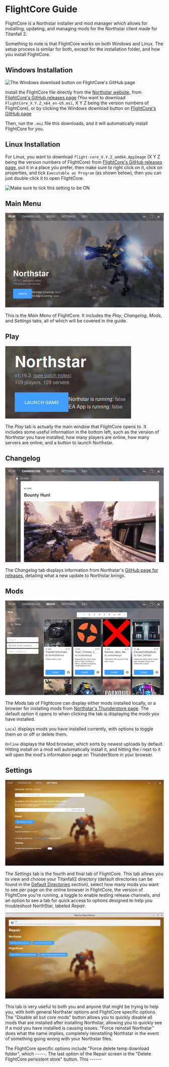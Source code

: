 # FlightCore Guide

FlightCore is a Northstar installer and mod manager which allows for installing, updating, and managing mods for the Northstar client made for Titanfall 2.

Something to note is that FlightCore works on both Windows and Linux. The setup process is similar for both, except for the installation folder, and how you install FlightCore. 

## Windows Installation

![The Windows download button on FlightCore's GitHub page](../../images/flightcore-windows-download.png)

Install the FlightCore file directly from the [Northstar website](https://northstar.tf), from [FlightCore's GitHub releases page](https://github.com/R2NorthstarTools/FlightCore/releases) (You want to download `FlightCore_X.Y.Z_x64_en-US.msi`, X Y Z being the version numbers of FlightCore), or by clicking the Windows download button on [FlightCore's GitHub page](https://github.com/R2NorthstarTools/FlightCore)

Then, run the `.msi` file this downloads, and it will automatically install FlightCore for you.

## Linux Installation 

For Linux, you want to download `flight-core_X.Y.Z_amd64.AppImage` (X Y Z being the version numbers of FlightCore) from [FlightCore's GitHub releases page](https://github.com/R2NorthstarTools/FlightCore/releases), put it in a place you prefer, then make sure to right click on it, click on properties, and tick `Executable as Program` (as shown below), then you can just double click it to open FlightCore.

![Make sure to tick this setting to be ON](../../images/flightcore-executable-as-program.png)

## Main Menu

![FlightCore Main Window](../../images/flightcore-main-window.png)

This is the _Main Menu_ of FlightCore. It includes the _Play_, _Changelog_, _Mods_, and _Settings_ tabs, all of which will be covered in the guide.

## Play 

![Play tab's information](../../images/flightcore-main-window-information.png)

The _Play_ tab is actually the main window that FlightCore opens to. It includes some useful information in the bottom left, such as the version of Northstar you have installed, how many players are online, how many servers are online, and a button to launch Northstar.

## Changelog

![FlightCore's Changelog tab](../../images/flightcore-changelog.png)

The _Changelog_ tab displays information from Northstar's [GitHub page for releases](https://github.com/R2Northstar/Northstar/releases), detailing what a new update to Northstar brings.

## Mods

![FlightCore's Mods browser](../../images/flightcore-mod-browser-window.png)

The _Mods_ tab of Flightcore can display either mods installed locally, or a browser for installing mods from [Northstar's Thunderstore page](https://northstar.thunderstore.io/). The default option it opens to when clicking the tab is displaying the mods you have installed.

`Local` displays mods you have installed currently, with options to toggle them on or off or delete them.

`Online` displays the Mod browser, which sorts by newest uploads by default. Hitting install on a mod will automatically install it, and hitting the *i* next to it will open the mod's information page on ThunderStore in your browser.

## Settings 

![FlightCore's Settings tab](../../images/flightcore-settings.png)

The _Settings_ tab is the fourth and final tab of FlightCore. This tab allows you to view and choose your Titanfall2 directory (default directories can be found in the [Default Directories](../troubleshooting.md#game-location) section), select how many mods you want to see per page on the online browser in FlightCore, the version of FlightCore you're running, a toggle to enable testing release channels, and an option to see a tab for quick access to options designed to help you troubleshoot NorthStar, labeled _Repair_.

![FlightCore's Repair tab](../../images/flightcore-repair.png)

This tab is very useful to both you and anyone that might be trying to help you, with both general Northstar options and FlightCore specific options. The "Disable all but core mods" button allows you to quickly disable all mods that are installed after installing Northstar, allowing you to quickly see if a mod you have installed is causing issues. "Force reinstall Northstar" does what the name implies, completely reinstalling Northstar in the event of something going wrong with your Northstar files.

The FlightCore specific options include "Force delete temp download folder", which -----. The last option of the Repair screen is the "Delete FlightCore persistent store" button. This ------
